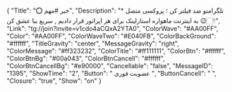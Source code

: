 {
"Title": "⭕️ خبر #مهم",
"Description": "* تلگرامتو ضد فیلتر کن ؛ پروکسی متصل به اینترنت ماهواره استارلینک برای هر اپراتور قرار دادیم , سریع بیا عشق کن 😉👇🏻",
"Link": "tg://join?invite=v1cdo4aCQxA2YTA0",
"ColorWave": "#AA00FF",
"Color": "#AA00FF",
"ColorWaveTwo": "#E040FB",
"ColorBackGround": "#ffffff",
"TitleGravity": "center",
"MessageGravity": "right",
"ColorMessage": "#ff323232",
"ColorTitle": "#ff111111",
"ColorBtn": "#ffffff",
"ColorBtnBg": "#00a043",
"ColorBtnCancell": "#ffffff",
"ColorBtnCancellBg": "#e90000",
"Cancellable": "false",
"MessageID": "1395",
"ShowTime": "2",
"Button": " عضویت فوری ",
"ButtonCancell": "  ",
"Closure": "true",
"Show": "on"
}
